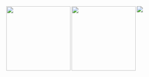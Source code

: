 <a href="https://github.com/tomoya0318">
  <img align="left" height="170px" src="https://tomoya-readme.vercel.app/api/?username=tomoya0318&count_private=true&show_icons=true&theme=github_dark&exclude_repo=tomoya-readme&include_all_commits=true&include_orgs=true" />
</a>
<a href="https://github.com/tomoya0318">
  <img align="left" height="170px" src="https://tomoya-readme.vercel.app/api/top-langs/?username=tomoya0318&layout=compact&theme=github_dark&exclude_repo=tomoya-readme&include_all_commits=true&include_orgs=true" />
</a>
<a href="https://github.com/tomoya0318">
  <img align="center" src="https://github-profile-summary-cards.vercel.app/api/cards/profile-details?username=tomoya0318&theme=github_dark" />
</a>
<!--
**tomoya0318/tomoya0318** is a ✨ _special_ ✨ repository because its `README.md` (this file) appears on your GitHub profile.

Here are some ideas to get you started:

- 🔭 I’m currently working on ...
- 🌱 I’m currently learning ...
- 👯 I’m looking to collaborate on ...
- 🤔 I’m looking for help with ...
- 💬 Ask me about ...
- 📫 How to reach me: ...
- 😄 Pronouns: ...
- ⚡ Fun fact: ...
-->
